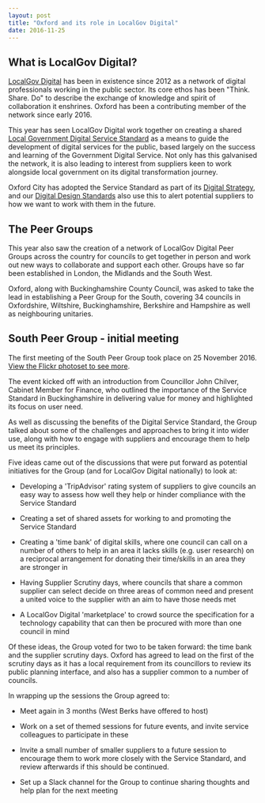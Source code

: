 ```yaml
---
layout: post
title: "Oxford and its role in LocalGov Digital"
date: 2016-11-25
---
```


## What is LocalGov Digital?
[LocalGov Digital](http://localgovdigital.info) has been in existence since 2012 as a network of digital professionals working in the public sector. Its core ethos has been "Think. Share. Do" to describe the exchange of knowledge and spirit of collaboration it enshrines. Oxford has been a contributing member of the network since early 2016.

This year has seen LocalGov Digital work together on creating a shared [Local Government Digital Service Standard](http://localgovdigital.info/localgov-digital-makers/outputs/local-government-digital-service-standard/) as a means to guide the development of digital services for the public, based largely on the success and learning of the Government Digital Service. Not only has this galvanised the network, it is also leading to interest from suppliers keen to work alongside local government on its digital transformation journey.

Oxford City has adopted the Service Standard as part of its [Digital Strategy](../strategy/index.html), and our [Digital Design Standards](../standards/index.html) also use this to alert potential suppliers to how we want to work with them in the future.

## The Peer Groups
This year also saw the creation of a network of LocalGov Digital Peer Groups across the country for councils to get together in person and work out new ways to collaborate and support each other. Groups have so far been established in London, the Midlands and the South West.

Oxford, along with Buckinghamshire County Council, was asked to take the lead in establishing a Peer Group for the South, covering 34 councils in Oxfordshire, Wiltshire, Buckinghamshire, Berkshire and Hampshire as well as neighbouring unitaries.

## South Peer Group - initial meeting
The first meeting of the South Peer Group took place on 25 November 2016. [View the Flickr photoset to see more](https://www.flickr.com/photos/neillawrencephotography/sets/72157676960979586/).

The event kicked off with an introduction from Councillor John Chilver, Cabinet Member for Finance, who outlined the importance of the Service Standard in Buckinghamshire in delivering value for money and highlighted its focus on user need.

As well as discussing the benefits of the Digital Service Standard, the Group talked about some of the challenges and approaches to bring it into wider use, along with how to engage with suppliers and encourage them to help us meet its principles.

Five ideas came out of the discussions that were put forward as potential initiatives for the Group (and for LocalGov Digital nationally) to look at:

+ Developing a 'TripAdvisor' rating system of suppliers to give councils an easy way to assess how well they help or hinder compliance with the Service Standard

+ Creating a set of shared assets for working to and promoting the Service Standard

+ Creating a 'time bank' of digital skills, where one council can call on a number of others to help in an area it lacks skills (e.g. user research) on a reciprocal arrangement for donating their time/skills in an area they are stronger in

+ Having Supplier Scrutiny days, where councils that share a common supplier can select decide on three areas of common need and present a united voice to the supplier with an aim to have those needs met

+ A LocalGov Digital 'marketplace' to crowd source the specification for a technology capability that can then be procured with more than one council in mind

Of these ideas, the Group voted for two to be taken forward: the time bank and the supplier scrutiny days. Oxford has agreed to lead on the first of the scrutiny days as it has a local requirement from its councillors to review its public planning interface, and also has a supplier common to a number of councils.

In wrapping up the sessions the Group agreed to:

+ Meet again in 3 months (West Berks have offered to host)

+ Work on a set of themed sessions for future events, and invite service colleagues to participate in these

+ Invite a small number of smaller suppliers to a future session to encourage them to work more closely with the Service Standard, and review afterwards if this should be continued.

+ Set up a Slack channel for the Group to continue sharing thoughts and help plan for the next meeting
